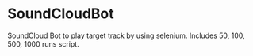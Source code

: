 # SoundCloudBot
SoundCloud Bot to play target track by using selenium. Includes 50, 100, 500, 1000 runs script. 
